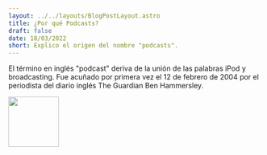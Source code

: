 ```yaml
---
layout: ../../layouts/BlogPostLayout.astro
title: ¿Por qué Podcasts?
draft: false
date: 18/03/2022
short: Explico el origen del nombre "podcasts".
---
```


El término en inglés "podcast" deriva de la unión de las palabras iPod y broadcasting.​ Fue acuñado por primera vez el 12 de febrero de 2004 por el periodista del diario inglés The Guardian Ben Hammersley.

<img src="https://logos-marcas.com/wp-content/uploads/2021/10/Podcasts-Logo.png" wide=100px height=100px class="center">
